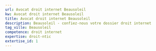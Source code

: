 ```yaml
---
url: Avocat droit internet Beausoleil
kw: Avocat droit internet Beausoleil
title: Avocat droit internet Beausoleil
description: Beausoleil - confiez-nous votre dossier droit internet
tag_ville: Beausoleil
competence: droit internet
expertise: droit-ntic
extertise_id: 1
---
```

